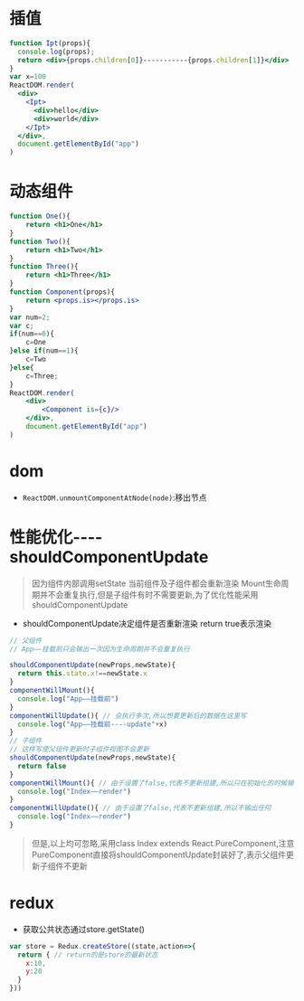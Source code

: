 # 插值
```jsx
function Ipt(props){
  console.log(props);
  return <div>{props.children[0]}-----------{props.children[1]}</div>
}
var x=100
ReactDOM.render(
  <div>
    <Ipt>
      <div>hello</div>
      <div>world</div>
    </Ipt>
  </div>,
  document.getElementById("app")
)
```
# 动态组件
```jsx
function One(){
    return <h1>One</h1>
}
function Two(){
    return <h1>Two</h1>
}
function Three(){
    return <h1>Three</h1>
}
function Component(props){
    return <props.is></props.is>
}
var num=2;
var c;
if(num==0){
    c=One
}else if(num==1){
    c=Two
}else{
    c=Three;
}
ReactDOM.render(
    <div>
        <Component is={c}/>
    </div>,
    document.getElementById("app")
)
```
# dom
*  `ReactDOM.unmountComponentAtNode(node)`:移出节点
# 性能优化----shouldComponentUpdate 
> 因为组件内部调用setState 当前组件及子组件都会重新渲染 Mount生命周期并不会重复执行,但是子组件有时不需要更新,为了优化性能采用shouldComponentUpdate
* shouldComponentUpdate决定组件是否重新渲染 return true表示渲染
```jsx
// 父组件
// App——挂载前只会输出一次因为生命周期并不会重复执行

shouldComponentUpdate(newProps,newState){
  return this.state.x!==newState.x
}
componentWillMount(){
  console.log("App——挂载前")
}
componentWillUpdate(){ // 会执行多次,所以想要更新后的数据在这里写
  console.log("App——挂载前----update"+x) 
}
// 子组件
// 这样写使父组件更新时子组件视图不会更新
shouldComponentUpdate(newProps,newState){
  return false
}
componentWillMount(){ // 由于设置了false,代表不更新组建,所以只在初始化的时候输一次
  console.log("Index——render")
}
componentWillUpdate(){ // 由于设置了false,代表不更新组建,所以不输出任何
  console.log("Index——render")
}
```
> 但是,以上均可忽略,采用class Index extends React.PureComponent,注意PureComponent直接将shouldComponentUpdate封装好了,表示父组件更新子组件不更新
# redux
* 获取公共状态通过store.getState()
```jsx
var store = Redux.createStore((state,action=>{
  return { // return的是store的最新状态
    x:10,
    y:20
  }
}))

```
